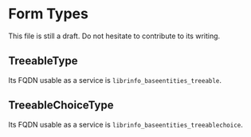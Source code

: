 Form Types
===========

This file is still a draft. Do not hesitate to contribute to its writing.

TreeableType
------------

Its FQDN usable as a service is ```librinfo_baseentities_treeable```.

TreeableChoiceType
------------------

Its FQDN usable as a service is ```librinfo_baseentities_treeablechoice```.
